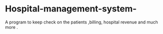 # Hospital-management-system-
A program to keep check on the patients ,billing, hospital revenue and much more .
